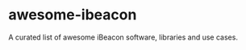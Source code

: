 awesome-ibeacon
===============

A curated list of awesome iBeacon software, libraries and use cases.
